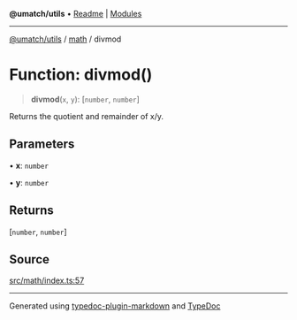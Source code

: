**@umatch/utils** • [Readme](../../index.md) \| [Modules](../../modules.md)

***

[@umatch/utils](../../modules.md) / [math](../index.md) / divmod

# Function: divmod()

> **divmod**(`x`, `y`): [`number`, `number`]

Returns the quotient and remainder of x/y.

## Parameters

• **x**: `number`

• **y**: `number`

## Returns

[`number`, `number`]

## Source

[src/math/index.ts:57](https://github.com/umatch-oficial/utils/blob/ed8915b/src/math/index.ts#L57)

***

Generated using [typedoc-plugin-markdown](https://www.npmjs.com/package/typedoc-plugin-markdown) and [TypeDoc](https://typedoc.org/)
